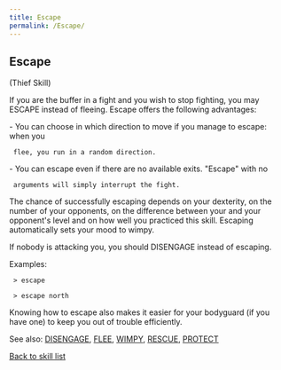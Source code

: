 ```yaml
---
title: Escape
permalink: /Escape/
---
```


## Escape

(Thief Skill)

If you are the buffer in a fight and you wish to stop fighting, you may
ESCAPE instead of fleeing. Escape offers the following advantages:

\- You can choose in which direction to move if you manage to escape:
when you

` flee, you run in a random direction.`

\- You can escape even if there are no available exits. "Escape" with no

` arguments will simply interrupt the fight.`

The chance of successfully escaping depends on your dexterity, on the
number of your opponents, on the difference between your and your
opponent's level and on how well you practiced this skill. Escaping
automatically sets your mood to wimpy.

If nobody is attacking you, you should DISENGAGE instead of escaping.

Examples:

` > escape`

` > escape north`

Knowing how to escape also makes it easier for your bodyguard (if you
have one) to keep you out of trouble efficiently.

See also: [DISENGAGE](DISENGAGE "wikilink"), [FLEE](FLEE "wikilink"),
[WIMPY](WIMPY "wikilink"), [RESCUE](RESCUE "wikilink"),
[PROTECT](PROTECT "wikilink")

[Back to skill list](Skill "wikilink")